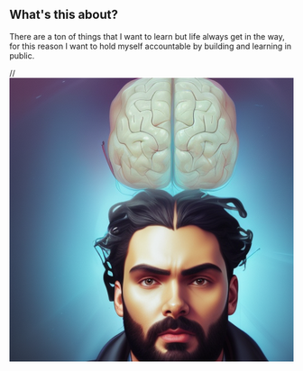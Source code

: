 ## What's this about?

There are a ton of things that I want to learn but life always get in the way, for this reason I want to hold myself accountable by building and learning in public.

//![Picture of Jesus holding a brain](/images/brainyisu.png)
